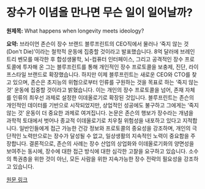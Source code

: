 # 장수가 이념을 만나면 무슨 일이 일어날까?

**원제목:** What happens when longevity meets ideology?

**요약:** 브라이언 존슨이 장수 브랜드 블루프린트의 CEO직에서 물러나 ‘죽지 않는 것(Don't Die)’이라는 철학적 운동에 집중할 것이라고 발표했습니다.  8억 달러에 브레인트리 벤모를 매각한 후 합성생물학, 뇌-컴퓨터 인터페이스, 그리고 공격적인 장수 프로토콜에 투자해 온 그는 블루프린트를 통해 개인적인 장수 프로토콜을 보충제, 진단, 라이프스타일 브랜드로 확장했습니다. 하지만 이제 블루프린트는 새로운 CEO와 CTO를 찾고 있으며, 존슨은 초지능의 위협으로부터 인류를 구원하는 것을 목표로 하는 ‘죽지 않는 것’ 운동에 집중할 것이라고 밝혔습니다. 이는 개인의 장수 프로토콜을 넘어,  존재 자체를 인류의 최우선 과제로 설정한 이데올로기로 확장된 것입니다.  블루프린트는 존슨의 개인적인 데이터를 기반으로 시작되었지만, 상업적인 성공에도 불구하고  그에게는  ‘죽지 않는 것’ 운동이 더 중요한 과제로 여겨집니다.  논문은 존슨의 행보가 장수라는 개념을 과학적 토대에서 벗어나 종교적 이데올로기로 치우칠 위험성을 내포하고 있다고 지적합니다.  일반인들에게 접근 가능한 건강 정보와 프로토콜의 중요성을 강조하며,  개인의 극단적인 노력만으로는 장수가 달성될 수 없고, 일상생활의 지속적인 노력이 중요함을 주장합니다.  결론적으로, 존슨의 사례는 장수 산업의 상업화와 이데올로기화의 양면성을 보여주는 동시에,  장수에 대한 접근 방식에 대한 심각한 고찰을 요구하고 있습니다.  소수의 특권층을 위한 것이 아닌, 모든 사람을 위한 지속가능한 장수 전략의 필요성을 강조하고 있습니다.

[원문 링크](https://longevity.technology/news/what-happens-when-longevity-meets-ideology/)
